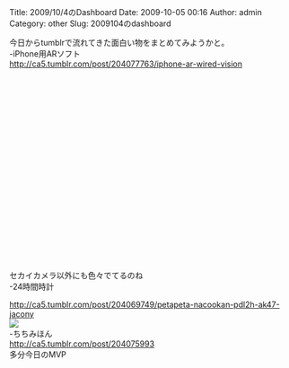 Title: 2009/10/4のDashboard
Date: 2009-10-05 00:16
Author: admin
Category: other
Slug: 2009104のdashboard

今日からtumblrで流れてきた面白い物をまとめてみようかと。  
-iPhone用ARソフト  
<http://ca5.tumblr.com/post/204077763/iphone-ar-wired-vision>  

<object width="425" height="344"><param name="movie" value="http://www.youtube.com/v/x5SDSUvLYro&amp;rel=0&amp;color1=0xb1b1b1&amp;color2=0xcfcfcf&amp;feature=player_embedded&amp;fs=1"></param><param name="allowFullScreen" value="true"></param><param name="allowScriptAccess" value="always"></param><embed src="http://www.youtube.com/v/x5SDSUvLYro&amp;rel=0&amp;color1=0xb1b1b1&amp;color2=0xcfcfcf&amp;feature=player_embedded&amp;fs=1" type="application/x-shockwave-flash" allowfullscreen="true" allowscriptaccess="always" width="425" height="344"></embed></object>  
セカイカメラ以外にも色々でてるのね  
-24時間時計  

<http://ca5.tumblr.com/post/204069749/petapeta-nacookan-pdl2h-ak47-jacony>  
![](http://10.media.tumblr.com/n43ZDTEQTjq72clqUunu9tAyo1_400.jpg)  
-ちちみほん  
<http://ca5.tumblr.com/post/204075993>  
多分今日のMVP

